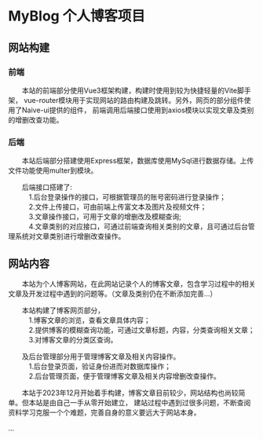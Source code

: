 # MyBlog  个人博客项目
## 网站构建
### 前端
  本站的前端部分使用Vue3框架构建，构建时使用到较为快捷轻量的Vite脚手架， vue-router模块用于实现网站的路由构建及跳转。另外，网页的部分组件使用了Naive-ui提供的组件， 前端调用后端接口使用到axios模块以实现文章及类别的增删改查功能。 <br>

### 后端
  本站后端部分搭建使用Express框架，数据库使用MySql进行数据存储。上传文件功能使用multer到模块。<br>

  后端接口搭建了:<br>
   1.后台登录操作的接口，可根据管理员的账号密码进行登录操作；<br>
   2.文件上传接口，可由前端上传富文本及图片及视频文件；<br>
   3.文章操作接口，可用于文章的增删改及模糊查询;<br>
   4.文章类别的对应接口，可通过前端查询相关类别的文章，且可通过后台管理系统对文章类别进行增删改查操作。<br>

## 网站内容
  本站为个人博客网站，在此网站记录个人的博客文章，包含学习过程中的相关文章及开发过程中遇到的问题等。（文章及类别仍在不断添加完善...）<br>

  本站构建了博客网页部分，<br>
   1.博客文章的浏览，查看文章具体内容；<br>
   2.提供博客的模糊查询功能，可通过文章标题，内容，分类查询相关文章；<br>
   3.对博客文章的分类区查询。<br>

  及后台管理部分用于管理博客文章及相关内容操作。<br>
   1.后台登录页面，验证身份进而对数据库操作；<br>
   2.后台管理页面，便于管理博客文章及相关内容增删改查操作。<br>

  本站于2023年12月开始着手构建，博客文章目前较少，网站结构也尚较简单。但本站是由自己一手从零开始建立， 建站过程中遇到过很多问题，不断查阅资料学习克服一个个难题，完善自身的意义要远大于网站本身。<br>

...
